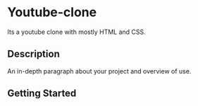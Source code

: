 
# Youtube-clone

Its a youtube clone with mostly HTML and CSS.

## Description

An in-depth paragraph about your project and overview of use.

## Getting Started




